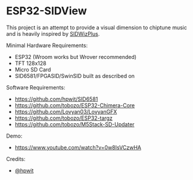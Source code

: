 # ESP32-SIDView

This project is an attempt to provide a visual dimension to chiptune music and is heavily inspired by [SIDWizPlus](https://github.com/maxim-zhao/SidWizPlus).


Minimal Hardware Requirements:
  - ESP32 (Wroom works but Wrover recommended)
  - TFT 128x128
  - Micro SD Card
  - SID6581/FPGASID/SwinSID built as described on

Software Requirements:
  - https://github.com/hpwit/SID6581
  - https://github.com/tobozo/ESP32-Chimera-Core
  - https://github.com/Lovyan03/LovyanGFX
  - https://github.com/tobozo/ESP32-targz
  - https://github.com/tobozo/M5Stack-SD-Updater

Demo:
  - https://www.youtube.com/watch?v=0w8IsVCzwHA


Credits:
  - [@hpwit](https://github.com/hpwit)
